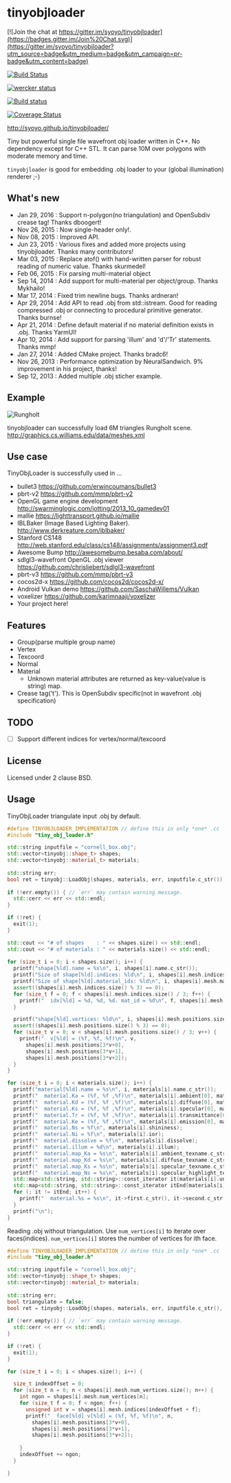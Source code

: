 tinyobjloader
=============

[![Join the chat at https://gitter.im/syoyo/tinyobjloader](https://badges.gitter.im/Join%20Chat.svg)](https://gitter.im/syoyo/tinyobjloader?utm_source=badge&utm_medium=badge&utm_campaign=pr-badge&utm_content=badge)

[![Build Status](https://travis-ci.org/syoyo/tinyobjloader.svg)](https://travis-ci.org/syoyo/tinyobjloader)

[![wercker status](https://app.wercker.com/status/495a3bac400212cdacdeb4dd9397bf4f/m "wercker status")](https://app.wercker.com/project/bykey/495a3bac400212cdacdeb4dd9397bf4f)

[![Build status](https://ci.appveyor.com/api/projects/status/tlb421q3t2oyobcn/branch/master?svg=true)](https://ci.appveyor.com/project/syoyo/tinyobjloader/branch/master)

[![Coverage Status](https://coveralls.io/repos/github/syoyo/tinyobjloader/badge.svg?branch=master)](https://coveralls.io/github/syoyo/tinyobjloader?branch=master)

http://syoyo.github.io/tinyobjloader/

Tiny but powerful single file wavefront obj loader written in C++. No dependency except for C++ STL. It can parse 10M over polygons with moderate memory and time.

`tinyobjloader` is good for embedding .obj loader to your (global illumination) renderer ;-)


What's new
----------

* Jan 29, 2016 : Support n-polygon(no triangulation) and OpenSubdiv crease tag! Thanks dboogert!
* Nov 26, 2015 : Now single-header only!.
* Nov 08, 2015 : Improved API.
* Jun 23, 2015 : Various fixes and added more projects using tinyobjloader. Thanks many contributors!
* Mar 03, 2015 : Replace atof() with hand-written parser for robust reading of numeric value. Thanks skurmedel!
* Feb 06, 2015 : Fix parsing multi-material object
* Sep 14, 2014 : Add support for multi-material per object/group. Thanks Mykhailo!
* Mar 17, 2014 : Fixed trim newline bugs. Thanks ardneran!
* Apr 29, 2014 : Add API to read .obj from std::istream. Good for reading compressed .obj or connecting to procedural primitive generator. Thanks burnse!
* Apr 21, 2014 : Define default material if no material definition exists in .obj. Thanks YarmUI!
* Apr 10, 2014 : Add support for parsing 'illum' and 'd'/'Tr' statements. Thanks mmp!
* Jan 27, 2014 : Added CMake project. Thanks bradc6!
* Nov 26, 2013 : Performance optimization by NeuralSandwich. 9% improvement in his project, thanks!
* Sep 12, 2013 : Added multiple .obj sticher example.

Example
-------

![Rungholt](https://github.com/syoyo/tinyobjloader/blob/master/images/rungholt.jpg?raw=true)

tinyobjloader can successfully load 6M triangles Rungholt scene.
http://graphics.cs.williams.edu/data/meshes.xml

Use case
--------

TinyObjLoader is successfully used in ...

* bullet3 https://github.com/erwincoumans/bullet3
* pbrt-v2 https://github.com/mmp/pbrt-v2
* OpenGL game engine development http://swarminglogic.com/jotting/2013_10_gamedev01
* mallie https://lighttransport.github.io/mallie
* IBLBaker (Image Based Lighting Baker). http://www.derkreature.com/iblbaker/
* Stanford CS148 http://web.stanford.edu/class/cs148/assignments/assignment3.pdf
* Awesome Bump http://awesomebump.besaba.com/about/
* sdlgl3-wavefront OpenGL .obj viewer https://github.com/chrisliebert/sdlgl3-wavefront
* pbrt-v3 https://github.com/mmp/pbrt-v3
* cocos2d-x https://github.com/cocos2d/cocos2d-x/
* Android Vulkan demo https://github.com/SaschaWillems/Vulkan
* voxelizer https://github.com/karimnaaji/voxelizer
* Your project here!

Features
--------

* Group(parse multiple group name)
* Vertex
* Texcoord
* Normal
* Material
  * Unknown material attributes are returned as key-value(value is string) map.
* Crease tag('t'). This is OpenSubdiv specific(not in wavefront .obj specification)


TODO
----

* [ ] Support different indices for vertex/normal/texcoord

License
-------

Licensed under 2 clause BSD.

Usage
-----

TinyObjLoader triangulate input .obj by default.
```c++
#define TINYOBJLOADER_IMPLEMENTATION // define this in only *one* .cc
#include "tiny_obj_loader.h"

std::string inputfile = "cornell_box.obj";
std::vector<tinyobj::shape_t> shapes;
std::vector<tinyobj::material_t> materials;
  
std::string err;
bool ret = tinyobj::LoadObj(shapes, materials, err, inputfile.c_str());
  
if (!err.empty()) { // `err` may contain warning message.
  std::cerr << err << std::endl;
}

if (!ret) {
  exit(1);
}

std::cout << "# of shapes    : " << shapes.size() << std::endl;
std::cout << "# of materials : " << materials.size() << std::endl;
  
for (size_t i = 0; i < shapes.size(); i++) {
  printf("shape[%ld].name = %s\n", i, shapes[i].name.c_str());
  printf("Size of shape[%ld].indices: %ld\n", i, shapes[i].mesh.indices.size());
  printf("Size of shape[%ld].material_ids: %ld\n", i, shapes[i].mesh.material_ids.size());
  assert((shapes[i].mesh.indices.size() % 3) == 0);
  for (size_t f = 0; f < shapes[i].mesh.indices.size() / 3; f++) {
    printf("  idx[%ld] = %d, %d, %d. mat_id = %d\n", f, shapes[i].mesh.indices[3*f+0], shapes[i].mesh.indices[3*f+1], shapes[i].mesh.indices[3*f+2], shapes[i].mesh.material_ids[f]);
  }

  printf("shape[%ld].vertices: %ld\n", i, shapes[i].mesh.positions.size());
  assert((shapes[i].mesh.positions.size() % 3) == 0);
  for (size_t v = 0; v < shapes[i].mesh.positions.size() / 3; v++) {
    printf("  v[%ld] = (%f, %f, %f)\n", v,
      shapes[i].mesh.positions[3*v+0],
      shapes[i].mesh.positions[3*v+1],
      shapes[i].mesh.positions[3*v+2]);
  }
}

for (size_t i = 0; i < materials.size(); i++) {
  printf("material[%ld].name = %s\n", i, materials[i].name.c_str());
  printf("  material.Ka = (%f, %f ,%f)\n", materials[i].ambient[0], materials[i].ambient[1], materials[i].ambient[2]);
  printf("  material.Kd = (%f, %f ,%f)\n", materials[i].diffuse[0], materials[i].diffuse[1], materials[i].diffuse[2]);
  printf("  material.Ks = (%f, %f ,%f)\n", materials[i].specular[0], materials[i].specular[1], materials[i].specular[2]);
  printf("  material.Tr = (%f, %f ,%f)\n", materials[i].transmittance[0], materials[i].transmittance[1], materials[i].transmittance[2]);
  printf("  material.Ke = (%f, %f ,%f)\n", materials[i].emission[0], materials[i].emission[1], materials[i].emission[2]);
  printf("  material.Ns = %f\n", materials[i].shininess);
  printf("  material.Ni = %f\n", materials[i].ior);
  printf("  material.dissolve = %f\n", materials[i].dissolve);
  printf("  material.illum = %d\n", materials[i].illum);
  printf("  material.map_Ka = %s\n", materials[i].ambient_texname.c_str());
  printf("  material.map_Kd = %s\n", materials[i].diffuse_texname.c_str());
  printf("  material.map_Ks = %s\n", materials[i].specular_texname.c_str());
  printf("  material.map_Ns = %s\n", materials[i].specular_highlight_texname.c_str());
  std::map<std::string, std::string>::const_iterator it(materials[i].unknown_parameter.begin());
  std::map<std::string, std::string>::const_iterator itEnd(materials[i].unknown_parameter.end());
  for (; it != itEnd; it++) {
    printf("  material.%s = %s\n", it->first.c_str(), it->second.c_str());
  }
  printf("\n");
}
```

Reading .obj without triangulation. Use `num_vertices[i]` to iterate over faces(indices). `num_vertices[i]` stores the number of vertices for ith face.
```c++
#define TINYOBJLOADER_IMPLEMENTATION // define this in only *one* .cc
#include "tiny_obj_loader.h"

std::string inputfile = "cornell_box.obj";
std::vector<tinyobj::shape_t> shapes;
std::vector<tinyobj::material_t> materials;
  
std::string err;
bool triangulate = false;
bool ret = tinyobj::LoadObj(shapes, materials, err, inputfile.c_str(), triangulate);
  
if (!err.empty()) { // `err` may contain warning message.
  std::cerr << err << std::endl;
}

if (!ret) {
  exit(1);
}

for (size_t i = 0; i < shapes.size(); i++) {

  size_t indexOffset = 0;
  for (size_t n = 0; n < shapes[i].mesh.num_vertices.size(); n++) {
    int ngon = shapes[i].mesh.num_vertices[n];
    for (size_t f = 0; f < ngon; f++) {
      unsigned int v = shapes[i].mesh.indices[indexOffset + f];
      printf("  face[%ld] v[%ld] = (%f, %f, %f)\n", n,
        shapes[i].mesh.positions[3*v+0],
        shapes[i].mesh.positions[3*v+1],
        shapes[i].mesh.positions[3*v+2]);
      
    }
    indexOffset += ngon;
  }

}
```
